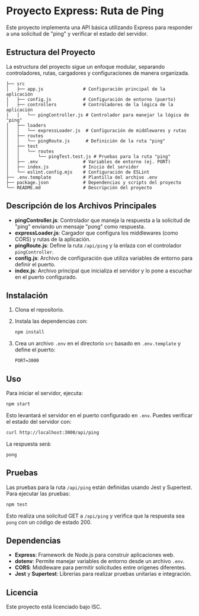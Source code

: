 
# Proyecto Express: Ruta de Ping

Este proyecto implementa una API básica utilizando Express para responder a una solicitud de "ping" y verificar el estado del servidor. 

## Estructura del Proyecto

La estructura del proyecto sigue un enfoque modular, separando controladores, rutas, cargadores y configuraciones de manera organizada.

```plaintext
├── src
│   ├── app.js               # Configuración principal de la aplicación
│   ├── config.js            # Configuración de entorno (puerto)
│   ├── controllers          # Controladores de la lógica de la aplicación
│   │   └── pingController.js # Controlador para manejar la lógica de "ping"
│   ├── loaders
│   │   └── expressLoader.js  # Configuración de middlewares y rutas
│   ├── routes
│   │   └── pingRoute.js      # Definición de la ruta "ping"
│   ├── test
│   │   └── routes
│   │       └── pingTest.test.js # Pruebas para la ruta "ping"
│   ├── .env                 # Variables de entorno (ej. PORT)
│   ├── index.js             # Inicio del servidor
│   └── eslint.config.mjs    # Configuración de ESLint
├── .env.template            # Plantilla del archivo .env
├── package.json             # Dependencias y scripts del proyecto
└── README.md                # Descripción del proyecto
```

## Descripción de los Archivos Principales

- **pingController.js**: Controlador que maneja la respuesta a la solicitud de "ping" enviando un mensaje "pong" como respuesta.
- **expressLoader.js**: Cargador que configura los middlewares (como CORS) y rutas de la aplicación.
- **pingRoute.js**: Define la ruta `/api/ping` y la enlaza con el controlador `pingController`.
- **config.js**: Archivo de configuración que utiliza variables de entorno para definir el puerto.
- **index.js**: Archivo principal que inicializa el servidor y lo pone a escuchar en el puerto configurado.

## Instalación

1. Clona el repositorio.
2. Instala las dependencias con:

   ```bash
   npm install
   ```

3. Crea un archivo `.env` en el directorio `src` basado en `.env.template` y define el puerto:

   ```env
   PORT=3000
   ```

## Uso

Para iniciar el servidor, ejecuta:

```bash
npm start
```

Esto levantará el servidor en el puerto configurado en `.env`. Puedes verificar el estado del servidor con:

```bash
curl http://localhost:3000/api/ping
```

La respuesta será:

```plaintext
pong
```

## Pruebas

Las pruebas para la ruta `/api/ping` están definidas usando Jest y Supertest. Para ejecutar las pruebas:

```bash
npm test
```

Esto realiza una solicitud GET a `/api/ping` y verifica que la respuesta sea `pong` con un código de estado 200.

## Dependencias

- **Express**: Framework de Node.js para construir aplicaciones web.
- **dotenv**: Permite manejar variables de entorno desde un archivo `.env`.
- **CORS**: Middleware para permitir solicitudes entre orígenes diferentes.
- **Jest** y **Supertest**: Librerías para realizar pruebas unitarias e integración.

## Licencia

Este proyecto está licenciado bajo ISC.
